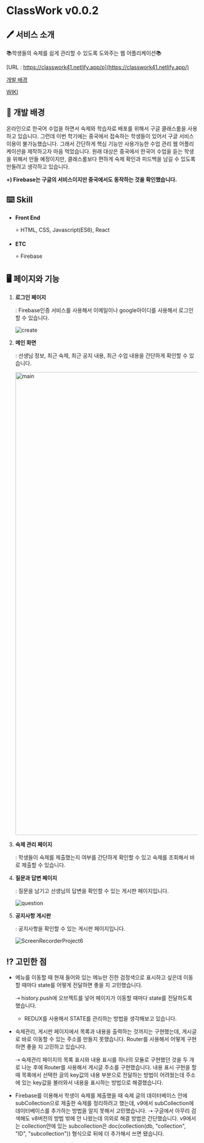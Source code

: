 # ClassWork v0.0.2

## 🖊 서비스 소개

📚학생들의 숙제를 쉽게 관리할 수 있도록 도와주는 웹 어플리케이션📚

[URL : https://classwork41.netlify.app/p](https://classwork41.netlify.app/)

[개발 배경]()

[WIKI]()

## 📃 개발 배경

온라인으로 한국어 수업을 하면서 숙제와 학습자료 배포를 위해서 구글 클래스룸을 사용하고 있습니다. 그런데 이번 학기에는 중국에서 접속하는 학생들이 있어서 구글 서비스 이용이 불가능했습니다. 그래서 간단하게 핵심 기능만 사용가능한 수업 관리 웹 어플리케이션을 제작하고자 마음 먹었습니다. 원래 대상은 중국에서 한국어 수업을 듣는 학생을 위해서 만들 예정이지만, 클래스룸보다 편하게 숙제 확인과 피드백을 남길 수 있도록 만들려고 생각하고 있습니다.

**+) Firebase는 구글의 서비스이지만 중국에서도 동작하는 것을 확인했습니다.**

## ⌨️ Skill

- **Front End**

  ⭐️ HTML, CSS, Javascript(ES6), React

- **ETC**

  ⭐️ Firebase

## 🖥 페이지와 기능

1. **로그인 페이지**

   : Firebase인증 서비스를 사용해서 이메일이나 google아이디를 사용해서 로그인할 수 있습니다.

   ![create](https://user-images.githubusercontent.com/90027202/149802692-a09c2945-2ee4-49af-b3ce-d0f220cf4fbf.gif)

2. **메인 화면**

   : 선생님 정보, 최근 숙제, 최근 공지 내용, 최근 수업 내용을 간단하게 확인할 수 있습니다.

   <img width="1215" alt="main" src="https://user-images.githubusercontent.com/90027202/149802817-dfcd65a1-0289-4100-aa5d-73a350750be8.png">

3. **숙제 관리 페이지**

   : 학생들이 숙제를 제출했는지 여부를 간단하게 확인할 수 있고 숙제를 조회해서 바로 제출할 수 있습니다.

4. **질문과 답변 페이지**

   : 질문을 남기고 선생님의 답변을 확인할 수 있는 게시판 페이지입니다.

   ![question](https://user-images.githubusercontent.com/90027202/149803207-b4190747-92aa-4021-94e7-c71f8d9af4aa.gif)

5. **공지사항 게시판**

   : 공지사항을 확인할 수 있는 게시판 페이지입니다.

   ![ScreenRecorderProject6](https://user-images.githubusercontent.com/90027202/149803481-c123e3c2-8eb7-413c-8660-69f25a36a064.gif)

## ⁉️ 고민한 점

- 메뉴를 이동할 때 현재 들어와 있는 메뉴만 진한 검정색으로 표시하고 싶은데 이동할 때마다 state를 어떻게 전달하면 좋을 지 고민했습니다.

  ⇢ history.push에 오브젝트를 넣어 페이지가 이동할 때마다 state를 전달하도록 했습니다.

  - REDUX를 사용해서 STATE를 관리하는 방법을 생각해보고 있습니다.

- 숙제관리, 게시판 페이지에서 목록과 내용을 출력하는 것까지는 구현했는데, 게시글로 바로 이동할 수 있는 주소를 만들지 못했습니다. Router를 사용해서 어떻게 구현하면 좋을 지 고민하고 있습니다.

  ⇢ 숙제관리 페이지의 목록 표시와 내용 표시를 하나의 모듈로 구현했던 것을 두 개로 나눈 후에 Router를 사용해서 게시글 주소를 구현했습니다. 내용 표시 구현을 할 때 목록에서 선택한 글의 key값의 내용 부분으로 전달하는 방법이 어려웠는데 주소에 있는 key값을 불러와서 내용을 표시하는 방법으로 해결했습니다.

- Firebase를 이용해서 학생이 숙제를 제출했을 때 숙제 글의 데이터베이스 안에 subCollection으로 제출한 숙제를 정리하려고 했는데, v9에서 subCollection에 데이터베이스를 추가하는 방법을 알지 못해서 고민했습니다.
  ⇢ 구글에서 아무리 검색해도 v8버전의 방법 밖에 안 나왔는데 의외로 해결 방법은 간단했습니다. v9에서는 collection안에 있는 subcollection은 doc(collection(db, "collection", "ID", "subcollection")) 형식으로 뒤에 더 추가해서 쓰면 됐습니다.
